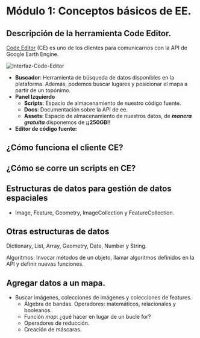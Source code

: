 # Módulo 1: Conceptos básicos de EE.

## Descripción de la herramienta Code Editor.

[Code Editor](https://code.earthengine.google.com) (CE) es uno de los clientes para comunicarnos con la API de Google Earth Engine.

![Interfaz-Code-Editor](https://developers.google.com/earth-engine/images/Playground_diagram_v3_crop.png)

 - __Buscador__: Herramienta de búsqueda de datos disponibles en la plataforma. Además, podemos buscar lugares y posicionar el mapa a partir de un topónimo.
 - __Panel Izquierdo__
    - __Scripts__: Espacio de almacenamiento de nuestro código fuente.
    - __Docs__: Documentación sobre la API de ee.
    - __Assets__: Espacio de almacenamiento de nuestros datos, de __*manera gratuita*__ disponemos de __¡¡250GB!!__
 - __Editor de código fuente:__ 


## ¿Cómo funciona el cliente CE?

## ¿Cómo se corre un scripts en CE?


## Estructuras de datos para gestión de datos espaciales

 * Image, Feature, Geometry, ImageCollection y FeatureCollection. 

## Otras estructuras de datos

Dictionary, List, Array, Geometry, Date, Number y String.

Algoritmos: Invocar métodos de un objeto, llamar algoritmos definidos en la API y definir nuevas funciones.


## Agregar datos a un mapa.



  * Buscar imágenes, colecciones de imágenes y colecciones de features.
    * Álgebra de bandas. Operadores: matemáticos, relacionales y booleanos.
    * Función _map_: ¿qué hacer en lugar de un bucle for?
    * Operadores de reducción.
    * Creación de máscaras.